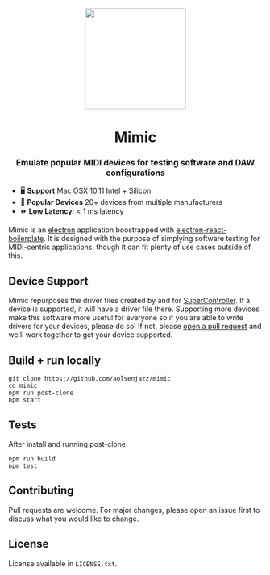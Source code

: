 <div align="center">
  <img width="200px" align="center"  src="https://user-images.githubusercontent.com/13665641/230733724-562d0b97-301f-4c86-bbfd-5cb7e85f9253.png" />
</div>
<h1 align="center">Mimic</h1>
<h3 align="center">Emulate popular MIDI devices for testing software and DAW configurations</h3>
<!--<div align="center" style="margin-bottom: 200px;">
  <img src="https://img.shields.io/github/workflow/status/aolsenjazz/super-controller/Test"/>
  <img src="https://img.shields.io/github/license/aolsenjazz/super-controller"/>
  <img src="https://img.shields.io/badge/PRs-welcome-brightgreen.svg?style=flat-square"/>
</div>-->

- 🖥️ **Support** Mac OSX 10.11 Intel + Silicon
- 🎹 **Popular Devices** 20+ devices from multiple manufacturers
- ⏩ **Low Latency**: < 1 ms latency

Mimic is an [electron](https://www.electronjs.org/) application boostrapped with [electron-react-boilerplate](https://github.com/electron-react-boilerplate/electron-react-boilerplate). It is designed with the purpose of simplying software testing for MIDI-centric applications, though it can fit plenty of use cases outside of this.

## Device Support

Mimic repurposes the driver files created by and for [SuperController](https://www.github.com/aolsenjazz/super-controller). If a device is supported, it will have a driver file there. Supporting more devices make this software more useful for everyone so if you are able to write drivers for your devices, please do so! If not, please [open a pull request](https://github.com/aolsenjazz/super-controller/pulls) and we'll work together to get your device supported.

## Build + run locally

```shell
git clone https://github.com/aolsenjazz/mimic
cd mimic
npm run post-clone
npm start
```

## Tests

After install and running post-clone:

```shell
npm run build
npm test
```

## Contributing

Pull requests are welcome. For major changes, please open an issue first to discuss what you would like to change.

## License

License available in `LICENSE.txt`.
